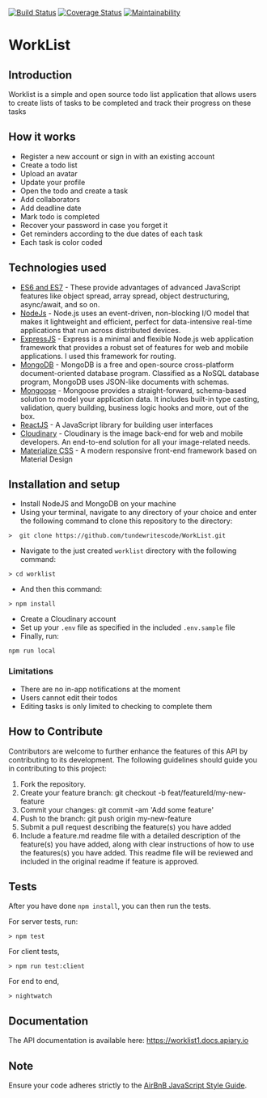 [![Build Status](https://travis-ci.org/tundewritescode/WorkList.svg?branch=development)](https://travis-ci.org/tundewritescode/WorkList)
[![Coverage Status](https://coveralls.io/repos/github/tundewritescode/WorkList/badge.svg?branch=development)](https://coveralls.io/github/tundewritescode/WorkList?branch=development)
[![Maintainability](https://api.codeclimate.com/v1/badges/a450377d1c69e32b2a3f/maintainability)](https://codeclimate.com/github/tundewritescode/WorkList/maintainability)
# WorkList
## Introduction
Worklist is a simple and open source todo list application that allows users to create lists of tasks to be completed and track their progress on these tasks

## How it works
+ Register a new account or sign in with an existing account
+ Create a todo list
+ Upload an avatar
+ Update your profile
+ Open the todo and create a task
+ Add collaborators
+ Add deadline date
+ Mark todo is completed
+ Recover your password in case you forget it
+ Get reminders according to the due dates of each task
+ Each task is color coded

## Technologies used
+ [ES6 and ES7](https://webapplog.com/es7-es8/) - These provide advantages of advanced JavaScript features like object spread, array spread, object destructuring, async/await, and so on.
+ [NodeJs](https://nodejs.org/en/docs/) - Node.js uses an event-driven, non-blocking I/O model that makes it lightweight and efficient, perfect for data-intensive real-time applications that run across distributed devices.
+ [ExpressJS](https://expressjs.com/en/4x/api.html) - Express is a minimal and flexible Node.js web application framework that provides a robust set of features for web and mobile applications. I used this framework for routing.
+ [MongoDB](https://www.mongodb.com/download-center#community) - MongoDB is a free and open-source cross-platform document-oriented database program. Classified as a NoSQL database program, MongoDB uses JSON-like documents with schemas.
+ [Mongoose](http://mongoosejs.com/docs/guide.html) - Mongoose provides a straight-forward, schema-based solution to model your application data. It includes built-in type casting, validation, query building, business logic hooks and more, out of the box.
+ [ReactJS](https://reactjs.org/) - A JavaScript library for building user interfaces
+ [Cloudinary](https://cloudinary.com/documentation) - Cloudinary is the image back-end for web and mobile developers. An end-to-end solution for all your image-related needs.
+ [Materialize CSS](http://materializecss.com/) - A modern responsive front-end framework based on Material Design

## Installation and setup
+ Install NodeJS and MongoDB on your machine
+ Using your terminal, navigate to any directory of your choice and enter the following command to clone this repository to the directory:

```
>  git clone https://github.com/tundewritescode/WorkList.git
```

+ Navigate to the just created `worklist` directory with the following command:

```
> cd worklist
```
+ And then this command:
```
> npm install
```
+ Create a Cloudinary account
+ Set up your `.env` file as specified in the included `.env.sample` file
+ Finally, run:
```
npm run local
```

### Limitations
+ There are no in-app notifications at the moment
+ Users cannot edit their todos
+ Editing tasks is only limited to checking to complete them

## How to Contribute
Contributors are welcome to further enhance the features of this API by contributing to its development. The following guidelines should guide you in contributing to this project:

1. Fork the repository.
2. Create your feature branch: git checkout -b feat/featureId/my-new-feature
3. Commit your changes: git commit -am 'Add some feature'
4. Push to the branch: git push origin my-new-feature
5. Submit a pull request describing the feature(s) you have added
6. Include a feature.md readme file with a detailed description of the feature(s) you have added, along with clear instructions of how to use the features(s) you have added. This readme file will be reviewed and included in the original readme if feature is approved.

## Tests
After you have done `npm install`, you can then run the tests.

For server tests, run:
```
> npm test
```
For client tests,
```
> npm run test:client
```
For end to end,
```
> nightwatch
```
## Documentation
The API documentation is available here: https://worklist1.docs.apiary.io

## Note
Ensure your code adheres strictly to the [AirBnB JavaScript Style Guide](https://github.com/airbnb/javascript).
